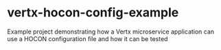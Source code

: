 # vertx-hocon-config-example
Example project demonstrating how a Vertx microservice application can use a HOCON configuration file and how it can be tested
